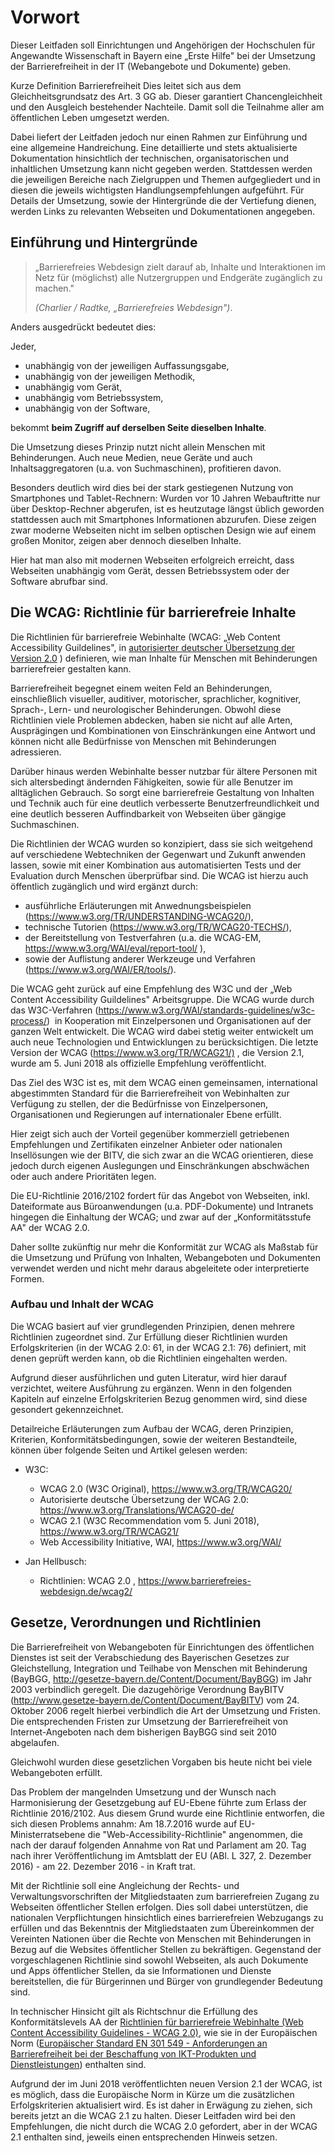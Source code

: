 Vorwort
=======

Dieser Leitfaden soll Einrichtungen und Angehörigen der Hochschulen für Angewandte Wissenschaft in Bayern eine „Erste Hilfe" bei der Umsetzung der Barrierefreiheit in der IT (Webangebote und Dokumente) geben.

Kurze Definition Barrierefreiheit Dies leitet sich aus dem Gleichheitsgrundsatz des Art. 3 GG ab. Dieser garantiert Chancengleichheit und den Ausgleich bestehender Nachteile. Damit soll die Teilnahme aller am öffentlichen Leben umgesetzt werden.

Dabei liefert der Leitfaden jedoch nur einen Rahmen zur Einführung und eine allgemeine Handreichung. Eine detaillierte und stets aktualisierte Dokumentation hinsichtlich der technischen, organisatorischen und inhaltlichen Umsetzung kann nicht gegeben werden. Stattdessen werden die jeweiligen Bereiche nach Zielgruppen und Themen aufgegliedert und in diesen die jeweils wichtigsten Handlungsempfehlungen aufgeführt. Für Details der Umsetzung, sowie der Hintergründe die der Vertiefung dienen, werden Links zu relevanten Webseiten und Dokumentationen angegeben.

Einführung und Hintergründe
---------------------------

>„Barrierefreies Webdesign zielt darauf ab, Inhalte und Interaktionen im Netz für (möglichst) alle  Nutzergruppen und Endgeräte zugänglich zu machen." 
>
> <cite>(Charlier / Radtke, „Barrierefreies Webdesign")</cite>.

Anders ausgedrückt bedeutet dies:

Jeder,

-   unabhängig von der jeweiligen Auffassungsgabe,
-   unabhängig von der jeweiligen Methodik,
-   unabhängig vom Gerät,
-   unabhängig vom Betriebssystem,
-   unabhängig von der Software,

bekommt **beim Zugriff auf derselben Seite dieselben Inhalte**.

Die Umsetzung dieses Prinzip nutzt nicht allein Menschen mit Behinderungen. Auch neue Medien, neue Geräte und auch Inhaltsaggregatoren (u.a. von Suchmaschinen), profitieren davon.

Besonders deutlich wird dies bei der stark gestiegenen Nutzung von Smartphones und Tablet-Rechnern: Wurden vor 10 Jahren Webauftritte nur über Desktop-Rechner abgerufen, ist es heutzutage längst üblich geworden
stattdessen auch mit Smartphones Informationen abzurufen. Diese zeigen zwar moderne Webseiten nicht im selben optischen Design wie auf einem großen Monitor, zeigen aber dennoch dieselben Inhalte.

Hier hat man also mit modernen Webseiten erfolgreich erreicht, dass Webseiten unabhängig vom Gerät, dessen Betriebssystem oder der Software abrufbar sind.

Die WCAG: Richtlinie für barrierefreie Inhalte
----------------------------------------------

Die Richtlinien für barrierefreie Webinhalte (WCAG: „Web Content Accessibility Guildelines", in [autorisierter deutscher Übersetzung der Version 2.0](https://www.w3.org/Translations/WCAG20-de/) )
definieren, wie man Inhalte für Menschen mit Behinderungen barrierefreier gestalten kann.

Barrierefreiheit begegnet einem weiten Feld an Behinderungen, einschließlich visueller, auditiver, motorischer, sprachlicher, kognitiver, Sprach-, Lern- und neurologischer Behinderungen. Obwohl diese Richtlinien viele Problemen abdecken, haben sie nicht auf alle Arten, Ausprägingen und Kombinationen von Einschränkungen eine Antwort und können nicht alle Bedürfnisse von Menschen mit Behinderungen adressieren.

Darüber hinaus werden Webinhalte besser nutzbar für ältere Personen mit sich altersbedingt ändernden Fähigkeiten, sowie für alle Benutzer im alltäglichen Gebrauch. So sorgt eine barrierefreie Gestaltung von
Inhalten und Technik auch für eine deutlich verbesserte Benutzerfreundlichkeit und eine deutlich besseren Auffindbarkeit von Webseiten über gängige Suchmaschinen.

Die Richtlinien der WCAG wurden so konzipiert, dass sie sich weitgehend auf verschiedene Webtechniken der Gegenwart und Zukunft anwenden lassen, sowie mit einer Kombination aus automatisierten Tests und der Evaluation
durch Menschen überprüfbar sind. Die WCAG ist hierzu auch öffentlich zugänglich und wird ergänzt durch:

-   ausführliche Erläuterungen mit Anwednungsbeispielen 
    (<https://www.w3.org/TR/UNDERSTANDING-WCAG20/>),
-   technische Tutorien (<https://www.w3.org/TR/WCAG20-TECHS/>),
-   der Bereitstellung von Testverfahren (u.a. die WCAG-EM,
    <https://www.w3.org/WAI/eval/report-tool/> ),
-   sowie der Auflistung anderer Werkzeuge und Verfahren
    (<https://www.w3.org/WAI/ER/tools/>).

Die WCAG geht zurück auf eine Empfehlung des W3C und der „Web Content Accessibility Guildelines" Arbeitsgruppe. Die WCAG wurde durch das W3C-Verfahren (<https://www.w3.org/WAI/standards-guidelines/w3c-process/>)  in
Kooperation mit Einzelpersonen und Organisationen auf der ganzen Welt entwickelt. Die WCAG wird dabei stetig weiter entwickelt um auch neue Technologien und Entwicklungen zu berücksichtigen. Die letzte Version
der WCAG (<https://www.w3.org/TR/WCAG21/)> , die Version 2.1, wurde am 5. Juni 2018 als offizielle Empfehlung veröffentlicht.

Das Ziel des W3C ist es, mit dem WCAG einen gemeinsamen, international abgestimmten Standard für die Barrierefreiheit von Webinhalten zur Verfügung zu stellen, der die Bedürfnisse von Einzelpersonen,
Organisationen und Regierungen auf internationaler Ebene erfüllt. 

Hier zeigt sich auch der Vorteil gegenüber kommerziell getriebenen Empfehlungen und Zertifikaten einzelner Anbieter oder nationalen Insellösungen wie der BITV, die sich zwar an die WCAG orientieren, diese jedoch durch eigenen Auslegungen und Einschränkungen abschwächen oder auch andere Prioritäten legen.

Die EU-Richtlinie 2016/2102 fordert für das Angebot von Webseiten, inkl. Dateiformate aus Büroanwendungen (u.a. PDF-Dokumente) und Intranets hingegen die Einhaltung der WCAG; und zwar auf der „Konformitätsstufe AA" der WCAG 2.0.

Daher sollte zukünftig nur mehr die Konformität zur WCAG als Maßstab für die Umsetzung und Prüfung von Inhalten, Webangeboten und Dokumenten verwendet werden und nicht mehr daraus abgeleitete oder interpretierte
Formen.


### Aufbau und Inhalt der WCAG

Die WCAG basiert auf vier grundlegenden Prinzipien, denen mehrere Richtlinien zugeordnet sind. Zur Erfüllung dieser Richtlinien wurden Erfolgskriterien (in der WCAG 2.0: 61, in der WCAG 2.1: 76) definiert, mit denen geprüft werden kann, ob die Richtlinien eingehalten werden.

Aufgrund dieser ausführlichen und guten Literatur, wird hier darauf verzichtet, weitere Ausführung zu ergänzen. Wenn in den folgenden Kapiteln auf einzelne Erfolgskriterien Bezug genommen wird, sind diese gesondert gekennzeichnet.

Detailreiche Erläuterungen zum Aufbau der WCAG, deren Prinzipien, Kriterien, Konformitätsbedingungen, sowie der weiteren Bestandteile, können über folgende Seiten und Artikel gelesen werden:

-   W3C:
    -   WCAG 2.0 (W3C Original), https://www.w3.org/TR/WCAG20/
    -   Autorisierte deutsche Übersetzung der WCAG 2.0:
        https://www.w3.org/Translations/WCAG20-de/
    -   WCAG 2.1 (W3C Recommendation vom 5. Juni 2018),
        https://www.w3.org/TR/WCAG21/
    -   Web Accessibility Initiative, WAI, https://www.w3.org/WAI/

-   Jan Hellbusch:
    -   Richtlinien: WCAG 2.0 ,
        https://www.barrierefreies-webdesign.de/wcag2/


Gesetze, Verordnungen und Richtlinien
-------------------------------------

Die Barrierefreiheit von Webangeboten für Einrichtungen des öffentlichen Dienstes ist seit der Verabschiedung des Bayerischen Gesetzes zur Gleichstellung, Integration und Teilhabe von Menschen mit Behinderung
(BayBGG, <http://gesetze-bayern.de/Content/Document/BayBGG>) im Jahr 2003 verbindlich geregelt. Die dazugehörige Verordnung BayBITV (<http://www.gesetze-bayern.de/Content/Document/BayBITV>) vom 24.
Oktober 2006 regelt hierbei verbindlich die Art der Umsetzung und Fristen. Die entsprechenden Fristen zur Umsetzung der Barrierefreiheit von Internet-Angeboten nach dem bisherigen BayBGG sind seit 2010
abgelaufen.

Gleichwohl wurden diese gesetzlichen Vorgaben bis heute nicht bei viele Webangeboten erfüllt.

Das Problem der mangelnden Umsetzung und der Wunsch nach Harmonisierung der Gesetzgebung auf EU-Ebene führte zum Erlass der Richtlinie 2016/2102. Aus diesem Grund wurde eine Richtlinie entworfen, die sich diesen Problems annahm: 
Am 18.7.2016 wurde auf EU-Ministerratsebene die "Web-Accessibility-Richtlinie" angenommen, die nach der darauf
folgenden Annahme von Rat und Parlament am 20. Tag nach ihrer Veröffentlichung im Amtsblatt der EU (ABl. L 327, 2. Dezember 2016) - am 22. Dezember 2016 - in Kraft trat.

Mit der Richtlinie soll eine Angleichung der Rechts- und Verwaltungsvorschriften der Mitgliedstaaten zum barrierefreien Zugang zu Webseiten öffentlicher Stellen erfolgen. Dies soll dabei unterstützen, die nationalen Verpflichtungen hinsichtlich eines barrierefreien Webzugangs zu erfüllen und das Bekenntnis der Mitgliedstaaten zum Übereinkommen der Vereinten Nationen über die Rechte von Menschen mit Behinderungen in Bezug auf die Websites öffentlicher Stellen zu bekräftigen. Gegenstand der vorgeschlagenen Richtlinie sind sowohl Webseiten, als auch Dokumente und Apps öffentlicher Stellen, da sie Informationen und Dienste bereitstellen, die für Bürgerinnen und Bürger von grundlegender Bedeutung sind.

In technischer Hinsicht gilt als Richtschnur die Erfüllung des Konformitätslevels AA der [Richtlinien für barrierefreie Webinhalte (Web Content Accessibility Guidelines - WCAG 2.0)](https://www.ag.bka.gv.at/at.gv.bka.wiki-bka/index.php/WCAG20), wie sie in der Europäischen Norm ([Europäischer Standard EN 301 549 -
Anforderungen an Barrierefreiheit bei der Beschaffung von IKT-Produkten und Dienstleistungen](https://www.ag.bka.gv.at/at.gv.bka.wiki-bka/index.php/Barrierefrei:EN_301_549)) enthalten sind. 

Aufgrund der im Juni 2018 veröffentlichten neuen Version 2.1 der WCAG, ist es möglich, dass die Europäische Norm in Kürze um die zusätzlichen Erfolgskriterien aktualisiert wird. Es ist daher in Erwägung zu ziehen,
sich bereits jetzt an die WCAG 2.1 zu halten. Dieser Leitfaden wird bei den Empfehlungen, die nicht durch die WCAG 2.0 gefordert, aber in der WCAG 2.1 enthalten sind, jeweils einen entsprechenden Hinweis setzen.

